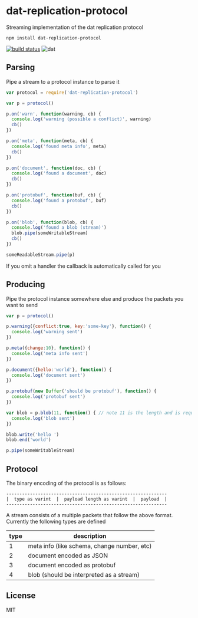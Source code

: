 # dat-replication-protocol

Streaming implementation of the dat replication protocol

```
npm install dat-replication-protocol
```

[![build status](http://img.shields.io/travis/mafintosh/dat-replication-protocol.svg?style=flat)](http://travis-ci.org/mafintosh/dat-replication-protocol)
![dat](http://img.shields.io/badge/Development%20sponsored%20by-dat-green.svg?style=flat)

## Parsing

Pipe a stream to a protocol instance to parse it

``` js
var protocol = require('dat-replication-protocol')

var p = protocol()

p.on('warn', function(warning, cb) {
  console.log('warning (possible a conflict)', warning)
  cb()
})

p.on('meta', function(meta, cb) {
  console.log('found meta info', meta)
  cb()
})

p.on('document', function(doc, cb) {
  console.log('found a document', doc)
  cb()
})

p.on('protobuf', function(buf, cb) {
  console.log('found a protobuf', buf)
  cb()
})

p.on('blob', function(blob, cb) {
  console.log('found a blob (stream)')
  blob.pipe(someWritableStream)
  cb()
})

someReadableStream.pipe(p)
```

If you omit a handler the callback is automatically called for you

## Producing

Pipe the protocol instance somewhere else and produce the packets you want to send

``` js
var p = protocol()

p.warning({conflict:true, key:'some-key'}, function() {
  console.log('warning sent')
})

p.meta({change:10}, function() {
  console.log('meta info sent')
})

p.document({hello:'world'}, function() {
  console.log('document sent')
})

p.protobuf(new Buffer('should be protobuf'), function() {
  console.log('protobuf sent')
})

var blob = p.blob(11, function() { // note 11 is the length and is required
  console.log('blob sent')
})

blob.write('hello ')
blob.end('world')

p.pipe(someWritableStream)
```

## Protocol

The binary encoding of the protocol is as follows:

```
-------------------------------------------------------------
|  type as varint  |  payload length as varint  |  payload  |
-------------------------------------------------------------
```

A stream consists of a multiple packets that follow the above format.
Currently the following types are defined

type           | description
-------------- | ------------
1              | meta info (like schema, change number, etc)
2              | document encoded as JSON
3              | document encoded as protobuf
4              | blob (should be interpreted as a stream)



## License

MIT

